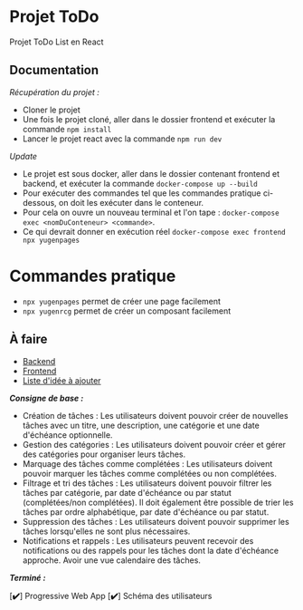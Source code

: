 # Projet ToDo

Projet ToDo List en React

## Documentation

*Récupération du projet :*

- Cloner le projet
- Une fois le projet cloné, aller dans le dossier frontend et exécuter la commande `npm install`
- Lancer le projet react avec la commande `npm run dev`

*Update*

- Le projet est sous docker, aller dans le dossier contenant frontend et backend, et exécuter la commande `docker-compose up --build`
- Pour exécuter des commandes tel que les commandes pratique ci-dessous, on doit les exécuter dans le conteneur.
- Pour cela on ouvre un nouveau terminal et l'on tape : `docker-compose exec <nomDuConteneur> <commande>`.
- Ce qui devrait donner en exécution réel `docker-compose exec frontend npx yugenpages`


# Commandes pratique

-  `npx yugenpages` permet de créer une page facilement
-  `npx yugenrcg` permet de créer un composant facilement

## À faire

- [Backend](./backend/README.md)
- [Frontend](./frontend/README.md)
- [Liste d'idée à ajouter](./IDEA.md)

***Consigne de base :***

- Création de tâches : Les utilisateurs doivent pouvoir créer de nouvelles tâches avec un titre, une description, une catégorie et une date d'échéance optionnelle.
- Gestion des catégories : Les utilisateurs doivent pouvoir créer et gérer des catégories pour organiser leurs tâches.
- Marquage des tâches comme complétées : Les utilisateurs doivent pouvoir marquer les tâches comme complétées ou non complétées.
- Filtrage et tri des tâches : Les utilisateurs doivent pouvoir filtrer les tâches par catégorie, par date d'échéance ou par statut (complétées/non complétées). Il doit également être possible de trier les tâches par ordre alphabétique, par date d'échéance ou par statut.
- Suppression des tâches : Les utilisateurs doivent pouvoir supprimer les tâches lorsqu'elles ne sont plus nécessaires.
- Notifications et rappels : Les utilisateurs peuvent recevoir des notifications ou des rappels pour les tâches dont la date d'échéance approche. Avoir une vue calendaire des tâches.

***Terminé :***

[**✔️**] Progressive Web App
[**✔️**] Schéma des utilisateurs